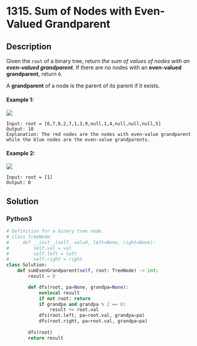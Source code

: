 # 1315. Sum of Nodes with Even-Valued Grandparent

## Description
Given the `root` of a binary tree, return *the sum of values of nodes with an **even-valued grandparent***. If there are no nodes with an **even-valued grandparent**, return `0`.

A **grandparent** of a node is the parent of its parent if it exists.

#### Example 1:
![](https://assets.leetcode.com/uploads/2021/08/10/even1-tree.jpg)
```
Input: root = [6,7,8,2,7,1,3,9,null,1,4,null,null,null,5]
Output: 18
Explanation: The red nodes are the nodes with even-value grandparent while the blue nodes are the even-value grandparents.
```

#### Example 2:
![](https://assets.leetcode.com/uploads/2021/08/10/even2-tree.jpg)
```
Input: root = [1]
Output: 0
```


## Solution

### Python3
```python
# Definition for a binary tree node.
# class TreeNode:
#     def __init__(self, val=0, left=None, right=None):
#         self.val = val
#         self.left = left
#         self.right = right
class Solution:
    def sumEvenGrandparent(self, root: TreeNode) -> int:
        result = 0

        def dfs(root, pa=None, grandpa=None):
            nonlocal result
            if not root: return
            if grandpa and grandpa % 2 == 0:
                result += root.val
            dfs(root.left, pa=root.val, grandpa=pa)
            dfs(root.right, pa=root.val, grandpa=pa)
        
        dfs(root)
        return result
```
